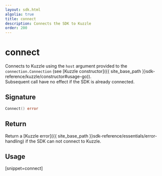 ```yaml
---
layout: sdk.html
algolia: true
title: connect
description: Connects the SDK to Kuzzle
order: 200
---
```


# connect

Connects to Kuzzle using the `host` argument provided to the `connection.Connection` (see [Kuzzle constructor]({{ site_base_path }}sdk-reference/kuzzle/constructor#usage-go)).  
Subsequent call have no effect if the SDK is already connected.

## Signature

```go
Connect() error
```

## Return

Return a [Kuzzle error]({{ site_base_path }}sdk-reference/essentials/error-handling) if the SDK can not connect to Kuzzle.

## Usage

[snippet=connect]
